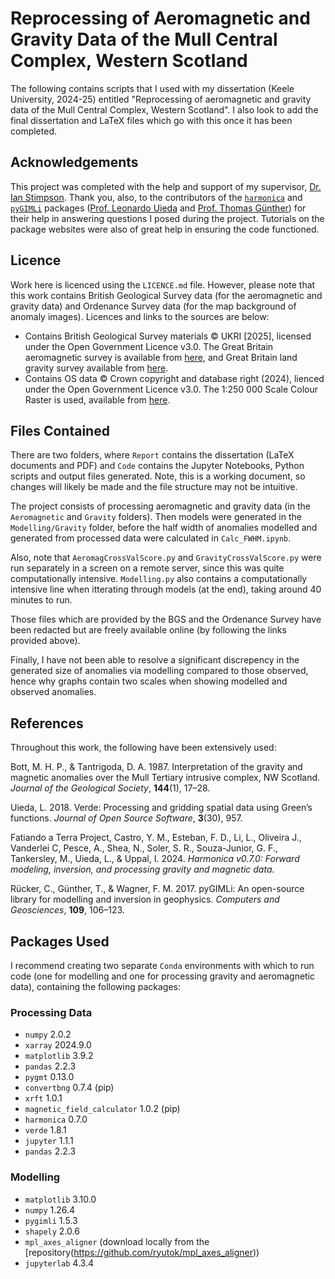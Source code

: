 # Reprocessing of Aeromagnetic and Gravity Data of the Mull Central Complex, Western Scotland
The following contains scripts that I used with my dissertation (Keele University, 2024-25) entitled "Reprocessing of aeromagnetic and gravity data of the Mull Central Complex, Western Scotland". I also look to add the final dissertation and LaTeX files which go with this once it has been completed. 

## Acknowledgements 
This project was completed with the help and support of my supervisor, [Dr. Ian Stimpson](https://www.keele.ac.uk/lifesci/ourpeople/ianstimpson/). Thank you, also, to the contributors of the [`harmonica`](https://www.fatiando.org/harmonica) and [`pyGIMLi`](https://www.pygimli.org) packages ([Prof. Leonardo Uieda](https://github.com/leouieda) and [Prof. Thomas Günther](https://github.com/halbmy)) for their help in answering questions I posed during the project. Tutorials on the package websites were also of great help in ensuring the code functioned. 

## Licence
Work here is licenced using the `LICENCE.md` file. However, please note that this work contains British Geological Survey data (for the aeromagnetic and gravity data) and Ordenance Survey data (for the map background of anomaly images). Licences and links to the sources are below:

- Contains British Geological Survey materials © UKRI [2025], licensed under the Open Government Licence v3.0. The Great Britain aeromagnetic survey is available from [here](https://www.bgs.ac.uk/datasets/gb-aeromagnetic-survey/), and Great Britain land gravity survey available from [here](https://www.bgs.ac.uk/datasets/gb-land-gravity-survey/).
- Contains OS data © Crown copyright and database right (2024), lienced under the Open Government Licence v3.0. The 1:250 000 Scale Colour Raster is used, available from [here](https://www.ordnancesurvey.co.uk/products/250k-raster).

## Files Contained
There are two folders, where `Report` contains the dissertation (LaTeX documents and PDF) and `Code` contains the Jupyter Notebooks, Python scripts and output files generated. Note, this is a working document, so changes will likely be made and the file structure may not be intuitive. 

The project consists of processing aeromagnetic and gravity data (in the `Aeromagnetic` and `Gravity` folders). Then models were generated in the `Modelling/Gravity` folder, before the half width of anomalies modelled and generated from processed data were calculated in `Calc_FWHM.ipynb`. 

Also, note that `AeromagCrossValScore.py` and `GravityCrossValScore.py` were run separately in a screen on a remote server, since this was quite computationally intensive. `Modelling.py` also contains a computationally intensive line when itterating through models (at the end), taking around 40 minutes to run.

Those files which are provided by the BGS and the Ordenance Survey have been redacted but are freely available online (by following the links provided above).

Finally, I have not been able to resolve a significant discrepency in the generated size of anomalies via modelling compared to those observed, hence why graphs contain two scales when showing modelled and observed anomalies.

## References
Throughout this work, the following have been extensively used:

Bott, M. H. P., & Tantrigoda, D. A. 1987. Interpretation of the gravity and magnetic anomalies over
the Mull Tertiary intrusive complex, NW Scotland. _Journal of the Geological Society_, **144**(1), 17–28.

Uieda, L. 2018. Verde: Processing and gridding spatial data using Green’s functions. _Journal of Open Source Software_, **3**(30), 957.

Fatiando a Terra Project, Castro, Y. M., Esteban, F. D., Li, L., Oliveira J., Vanderlei C, Pesce, A., Shea, N., Soler, S. R., Souza-Junior, G. F., Tankersley, M., Uieda, L., & Uppal, I. 2024. _Harmonica v0.7.0: Forward modeling, inversion, and processing gravity and magnetic data._

Rücker, C., Günther, T., & Wagner, F. M. 2017. pyGIMLi: An open-source library for modelling and inversion in geophysics. _Computers and Geosciences_, **109**, 106–123.

## Packages Used
I recommend creating two separate `Conda` environments with which to run code (one for modelling and one for processing gravity and aeromagnetic data), containing the following packages:
### Processing Data
- `numpy` 2.0.2
- `xarray` 2024.9.0
- `matplotlib` 3.9.2
- `pandas` 2.2.3
- `pygmt` 0.13.0
- `convertbng` 0.7.4 (pip)
- `xrft` 1.0.1
- `magnetic_field_calculator` 1.0.2 (pip)
- `harmonica` 0.7.0
- `verde` 1.8.1
- `jupyter` 1.1.1
- `pandas` 2.2.3
### Modelling
- `matplotlib` 3.10.0
- `numpy` 1.26.4
- `pygimli` 1.5.3
- `shapely` 2.0.6
- `mpl_axes_aligner` (download locally from the [repository(https://github.com/ryutok/mpl_axes_aligner))
- `jupyterlab` 4.3.4
